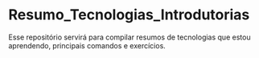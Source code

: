 # Resumo_Tecnologias_Introdutorias
Esse repositório servirá para compilar resumos de tecnologias que estou aprendendo, principais comandos e exercícios. 
